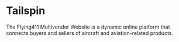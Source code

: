# Tailspin
The Flying411 Multivendor Website is a dynamic online platform that connects buyers and sellers of aircraft and aviation-related products.
